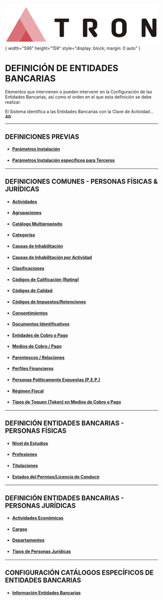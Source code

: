 ![Imagen LOGO](./00-Imagen/logo-TRON.png){ width="596" height="159" style="display: block; margin: 0 auto" }

# DEFINICIÓN DE ENTIDADES BANCARIAS

 Elementos que intervienen o pueden intervenir en la Configuración de las Entidades Bancarias, así como el orden en el que esta definición se debe realizar.

El Sistema identifica a las Entidades Bancarias con la Clave de Actividad... **40**.

---
## DEFINICIONES PREVIAS

- #### [Parámetros Instalación](../../../../../../01-TRON/01-Documentacion/01-Modulos/01-Comunes/01-Definicion/DEFINICION-de-Parametros-Instalacion.md#titulo)
- #### [Parámetros Instalación específicos para Terceros](../../../../../../01-TRON/01-Documentacion/01-Modulos/01-Comunes/01-Definicion/DEFINICION-de-Parametros-Instalacion.md#propiedades-operativas-de-terceros)

---
## DEFINICIONES COMUNES - PERSONAS FÍSICAS & JURÍDICAS

- #### [Actividades](../../../../../../01-TRON/01-Documentacion/01-Modulos/02-Terceros/01-Definicion/01-Comun/DEFINICION-de-Actividad.md#titulo)
- #### [Agrupaciones](../../../../../../01-TRON/01-Documentacion/01-Modulos/02-Terceros/01-Definicion/01-Comun/DEFINICION-de-Agrupacion.md#titulo)
- #### [Catálogo Multipropósito](../../../../../../01-TRON/01-Documentacion/01-Modulos/02-Terceros/01-Definicion/01-Comun/DEFINICION-de-Catalogo-Multiproposito-de-Terceros.md#titulo)
- #### [Categorías](../../../../../../01-TRON/01-Documentacion/01-Modulos/02-Terceros/01-Definicion/01-Comun/DEFINICION-de-Categoria.md#titulo)
- #### [Causas de Inhabilitación](../../../../../../01-TRON/01-Documentacion/01-Modulos/02-Terceros/01-Definicion/01-Comun/DEFINICION-de-Causa-de-Inhabilitacion.md#titulo)
- #### [Causas de Inhabilitación por Actividad](../../../../../../01-TRON/01-Documentacion/01-Modulos/02-Terceros/01-Definicion/01-Comun/DEFINICION-de-Causa-de-Inhabilitacion-por-Actividad.md#titulo)
- #### [Clasificaciones](../../../../../../01-TRON/01-Documentacion/01-Modulos/02-Terceros/01-Definicion/01-Comun/DEFINICION-de-Clasificacion.md#titulo)
- #### [Códigos de Calificación (Rating)](../../../../../../01-TRON/01-Documentacion/01-Modulos/02-Terceros/01-Definicion/01-Comun/DEFINICION-de-Codigo-de-Calificacion-(Rating).md#titulo)
- #### [Códigos de Calidad](../../../../../../01-TRON/01-Documentacion/01-Modulos/02-Terceros/01-Definicion/01-Comun/DEFINICION-de-Codigo-de-Calidad.md#titulo)
- #### [Códigos de Impuestos/Retenciones](../../../../../../01-TRON/01-Documentacion/01-Modulos/02-Terceros/01-Definicion/01-Comun/DEFINICION-de-Codigo-de-Impuesto-Retencion.md#titulo)
- #### [Consentimientos](../../../../../../01-TRON/01-Documentacion/01-Modulos/02-Terceros/01-Definicion/01-Comun/DEFINICION-de-Consentimiento.md#titulo)
- #### [Documentos Identificativos](../../../../../../01-TRON/01-Documentacion/01-Modulos/02-Terceros/01-Definicion/01-Comun/DEFINICION-de-Documento-Identificativo.md#titulo)
- #### [Entidades de Cobro o Pago](../../../../../../01-TRON/01-Documentacion/01-Modulos/02-Terceros/01-Definicion/01-Comun/DEFINICION-de-Entidad-de-Cobro-Pago.md#titulo)
- #### [Medios de Cobro / Pago](../../../../../../01-TRON/01-Documentacion/01-Modulos/02-Terceros/01-Definicion/01-Comun/DEFINICION-de-Medio-de-Cobro-Pago.md#titulo)
- #### [Parentescos / Relaciones](../../../../../../01-TRON/01-Documentacion/01-Modulos/02-Terceros/01-Definicion/01-Comun/DEFINICION-de-Parentesco-o-Relacion.md#titulo)
- #### [Perfiles Financieros](../../../../../../01-TRON/01-Documentacion/01-Modulos/02-Terceros/01-Definicion/01-Comun/DEFINICION-de-Perfil-Financiero.md#titulo)
- #### [Personas Políticamente Expuestas (P.E.P.)](../../../../../../01-TRON/01-Documentacion/01-Modulos/02-Terceros/01-Definicion/01-Comun/DEFINICION-de-Persona-Politicamente-Expuesta.md#titulo)
- #### [Régimen Fiscal](../../../../../../01-TRON/01-Documentacion/01-Modulos/02-Terceros/01-Definicion/01-Comun/DEFINICION-de-Regimen-Fiscal.md#titulo)
- #### [Tipos de Toquen (Token) en Medios de Cobro o Pago](../../../../../../01-TRON/01-Documentacion/01-Modulos/02-Terceros/01-Definicion/01-Comun/DEFINICION-de-Toquen-(Token).md#titulo)

---
## DEFINICIÓN ENTIDADES BANCARIAS - PERSONAS FÍSICAS

- #### [Nivel de Estudios](../../../../../../01-TRON/01-Documentacion/01-Modulos/02-Terceros/01-Definicion/01-Comun/DEFINICION-Nivel-de-Estudios.md#titulo)
- #### [Profesiones](../../../../../../01-TRON/01-Documentacion/01-Modulos/02-Terceros/01-Definicion/01-Comun/DEFINICION-de-Profesion.md#titulo)
- #### [Titulaciones](../../../../../../01-TRON/01-Documentacion/01-Modulos/02-Terceros/01-Definicion/01-Comun/DEFINICION-de-Titulacion.md#titulo)
- #### [Estados del Permiso/Licencia de Conducir](../../../../../../01-TRON/01-Documentacion/01-Modulos/02-Terceros/01-Definicion/01-Comun/DEFINICION-de-Estado-Permiso-de-Conducir.md#titulo)
 
---
## DEFINICIÓN ENTIDADES BANCARIAS - PERSONAS JURÍDICAS

- #### [Actividades Económicas](../../../../../../01-TRON/01-Documentacion/01-Modulos/02-Terceros/01-Definicion/01-Comun/DEFINICION-de-Actividad-Economica.md#titulo)
- #### [Cargos](../../../../../../01-TRON/01-Documentacion/01-Modulos/02-Terceros/01-Definicion/01-Comun/DEFINICION-de-Cargo-en-Personas-Juridicas.md#titulo)
- #### [Departamentos](../../../../../../01-TRON/01-Documentacion/01-Modulos/02-Terceros/01-Definicion/01-Comun/DEFINICION-de-Departamento.md#titulo)
- #### [Tipos de Personas Jurídicas](../../../../../../01-TRON/01-Documentacion/01-Modulos/02-Terceros/01-Definicion/01-Comun/DEFINICION-de-Tipos-de-Personas-Juridicas.md#titulo)

---
## CONFIGURACIÓN CATÁLOGOS ESPECÍFICOS DE ENTIDADES BANCARIAS

- #### [Información Entidades Bancarias](./DEFINICION-de-Entidades-Bancarias.md#titulo)